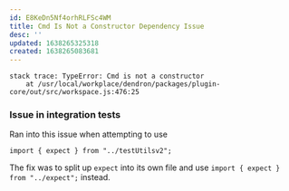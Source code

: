 ```yaml
---
id: E8KeDn5Nf4orhRLFSc4WM
title: Cmd Is Not a Constructor Dependency Issue
desc: ''
updated: 1638265325318
created: 1638265083681
---
```


```
stack trace: TypeError: Cmd is not a constructor
	at /usr/local/workplace/dendron/packages/plugin-core/out/src/workspace.js:476:25
```

### Issue in integration tests
Ran into this issue when attempting to use 

```import { expect } from "../testUtilsv2";```

The fix was to split up `expect` into its own file and use `import { expect } from "../expect";` instead.

